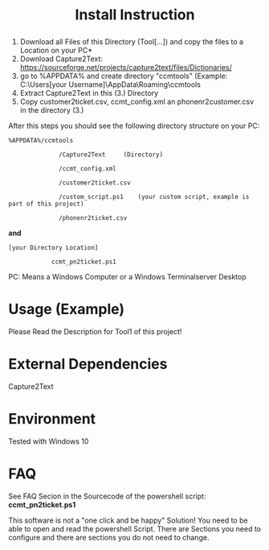 # <p align="center">Install Instruction</p>

1. Download all Files of this Directory (Tool[...]) and copy the files to a Location on your PC*
2. Download Capture2Text: https://sourceforge.net/projects/capture2text/files/Dictionaries/
3. go to %APPDATA% and create directory "ccmtools" (Example: C:\Users\[your Username]\AppData\Roaming\ccmtools
4. Extract Capture2Text in this (3.) Directory
5. Copy customer2ticket.csv, ccmt_config.xml an phonenr2customer.csv in the directory (3.)


After this steps you should see the following directory structure on your PC:

`%APPDATA%/ccmtools`

                  /Capture2Text     (Directory)

                  /ccmt_config.xml

                  /customer2ticket.csv

                  /custom_script.ps1    (your custom script, example is part of this project)
                  
                  /phonenr2ticket.csv
                  
                  
                  
                  
                  

**and**

`[your Directory Location]`

                ccmt_pn2ticket.ps1

PC: Means a Windows Computer or a Windows Terminalserver Desktop

# Usage (Example)
Please Read the Description for Tool1 of this project! 

# External Dependencies
Capture2Text

# Environment
Tested with Windows 10 

# FAQ
See FAQ Secion in the Sourcecode of the powershell script: **ccmt_pn2ticket.ps1**

This software is not a "one click and be happy" Solution! You need to be able to open and read the powershell Script.
There are Sections you need to configure and there are sections you do not need to change.